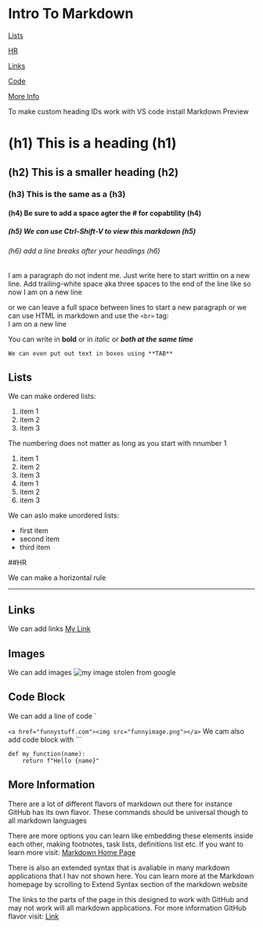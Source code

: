 # Intro To Markdown

[Lists](#lists)

[HR](#hr)

[Links](#links)

[Code](#code-block)

[More Info](#more-information)

To make custom heading IDs work with VS code install Markdown Preview

# (h1) This is a heading (h1)

## (h2) This is a smaller heading (h2)

### (h3) This is the same as a (h3)

#### (h4) Be sure to add a space agter the # for copabtility (h4)

##### (h5) We can use Ctrl-Shift-V to view this markdown (h5)

###### (h6) add a line breaks after your headings (h6)

I am a paragraph do not indent me. Just write here to start writtin on a new line. Add trailing-white space aka three spaces to the end of the line like so  
now I am on a new line

or we can leave a full space between lines to start a new paragraph or we can use HTML in markdown and use the `<br>` tag: <br>I am on a new line

You can write in **bold** or in _italic_ or **_both at the same time_**

    We can even put out text in boxes using **TAB**

## Lists

We can make ordered lists:

1. item 1
2. item 2
3. item 3

The numbering does not matter as long as you start with nnumber 1

1. item 1
1. item 2
1. item 3
1. item 1
1. item 2
1. item 3

We can aslo make unordered lists:

- first item
- second item
- third item

##HR

We can make a horizontal rule

---

## Links

We can add links [My Link](http://www.google.com)

## Images

We can add images ![my image stolen from google](https://i.chzbgr.com/thumb800/2451461/hC8A4840A/seventeen-very-funny-memes-for-today)

## Code Block

We can add a line of code \`

`<a href="funnystuff.com"><img src="funnyimage.png"></a>`
We cam also add code block with \`\`\`

```
def my_function(name):
    return f"Hello {name}"
```

## More Information

There are a lot of different flavors of markdown out there for instance GitHub has its own flavor. These commands should be universal though to all markdown languages

There are more options you can learn like embedding these elements inside each other, making footnotes, task lists, definitions list etc. If you want to learn more visit: [Markdown Home Page](https://www.markdownguide.org)

There is also an extended syntax that is avaliable in many markdown applications that I hav not shown here. You can learn more at the Markdown homepage by scrolling to Extend Syntax section of the markdown website

The links to the parts of the page in this designed to work with GitHub and may not work will all markdown applications. For more information GitHub flavor visit: [Link](https://guides.github.com/features/mastering-markdown/)

